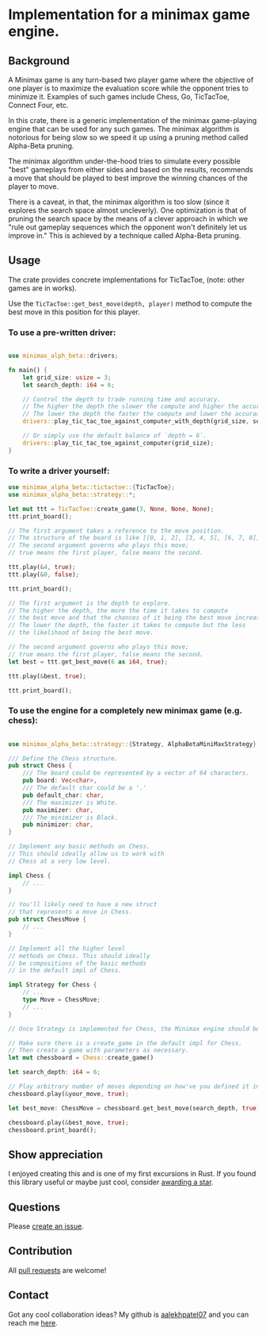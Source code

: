 # Implementation for a minimax game engine.

## Background

A Minimax game is any turn-based two player game where the objective of
one player is to maximize the evaluation score while the opponent
tries to minimize it. Examples of such games include Chess, Go, TicTacToe, Connect Four, etc.

In this crate, there is a generic implementation of the minimax game-playing engine that can be used for any such games. The minimax algorithm is notorious for being slow so we speed it up using a pruning method called Alpha-Beta pruning.

The minimax algorithm under-the-hood tries to simulate every possible "best" gameplays from either sides and based on the results, recommends a move that should be played to best improve the winning chances of the player to move.

There is a caveat, in that, the minimax algorithm is too slow (since it explores the search space almost uncleverly). One optimization is that of pruning the search space by the means of a clever approach in which we "rule out gameplay sequences which the opponent won't definitely let us improve in." This is achieved by a technique called Alpha-Beta pruning.

## Usage

The crate provides concrete implementations for TicTacToe, (note: other games are in works).

Use the `TicTacToe::get_best_move(depth, player)` method to compute the best move in this position for this player.

### To use a pre-written driver:

```rust

use minimax_alph_beta::drivers;

fn main() {
    let grid_size: usize = 3;
    let search_depth: i64 = 6;

    // Control the depth to trade running time and accuracy.
    // The higher the depth the slower the compute and higher the accuracy.
    // The lower the depth the faster the compute and lower the accuracy.
    drivers::play_tic_tac_toe_against_computer_with_depth(grid_size, search_depth);

    // Or simply use the default balance of `depth = 6`.
    drivers::play_tic_tac_toe_against_computer(grid_size);
}
```

### To write a driver yourself:

```rust
use minimax_alpha_beta::tictactoe::{TicTacToe};
use minimax_alpha_beta::strategy::*;

let mut ttt = TicTacToe::create_game(3, None, None, None);
ttt.print_board();

// The first argument takes a reference to the move position.
// The structure of the board is like [[0, 1, 2], [3, 4, 5], [6, 7, 8]].
// The second argument governs who plays this move;
// true means the first player, false means the second.

ttt.play(&4, true);
ttt.play(&0, false);

ttt.print_board();

// The first argument is the depth to explore.
// The higher the depth, the more the time it takes to compute
// the best move and that the chances of it being the best move increase.
// The lower the depth, the faster it takes to compute but the less
// the likelihood of being the best move.

// The second argument governs who plays this move;
// true means the first player, false means the second.
let best = ttt.get_best_move(6 as i64, true);

ttt.play(&best, true);

ttt.print_board();

```

### To use the engine for a completely new minimax game (e.g. chess):

```rust

use minimax_alpha_beta::strategy::{Strategy, AlphaBetaMiniMaxStrategy};

/// Define the Chess structure.
pub struct Chess {
    /// The board could be represented by a vector of 64 characters.
    pub board: Vec<char>,
    /// The default char could be a '.'
    pub default_char: char,
    /// The maximizer is White.
    pub maximizer: char,
    /// The minimizer is Black.
    pub minimizer: char,
}

// Implement any basic methods on Chess.
// This should ideally allow us to work with
// Chess at a very low level.

impl Chess {
    // ...
}

// You'll likely need to have a new struct
// that represents a move in Chess.
pub struct ChessMove {
    // ...
}

// Implement all the higher level
// methods on Chess. This should ideally
// be compositions of the basic methods
// in the default impl of Chess.

impl Strategy for Chess {
    // ...
    type Move = ChessMove;
    // ...
}

// Once Strategy is implemented for Chess, the Minimax engine should be ready to use!

// Make sure there is a create_game in the default impl for Chess.
// Then create a game with parameters as necessary.
let mut chessboard = Chess::create_game()

let search_depth: i64 = 6;

// Play arbitrary number of moves depending on how've you defined it in the default impl.
chessboard.play(&your_move, true);

let best_move: ChessMove = chessboard.get_best_move(search_depth, true);

chessboard.play(&best_move, true);
chessboard.print_board();
```

## Show appreciation

I enjoyed creating this and is one of my first excursions in Rust.
If you found this library useful or maybe just cool, consider [awarding a star](https://www.github.com/aalekhpatel07/minimax).

## Questions

Please [create an issue](https://www.github.com/aalekhpatel07/minimax/issues).

## Contribution

All [pull requests](https://www.github.com/aalekhpatel07/minimax/pull) are welcome!


## Contact

Got any cool collaboration ideas? My github is [aalekhpatel07](https://www.github.com/aalekhpatel07) and you can reach me [here](mailto:itsme@aalekhpatel.com).
